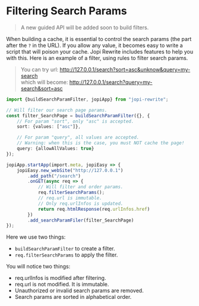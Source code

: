 # Filtering Search Params

> A new guided API will be added soon to build filters.

When building a cache, it is essential to control the search params (the part after the `?` in the URL). If you allow any value, it becomes easy to write a script that will poison your cache. Jopi Rewrite includes features to help you with this. Here is an example of a filter, using rules to filter search params.

> You can try url: http://127.0.0.1/search?sort=asc&unknow&query=my-search  
> which will become: http://127.0.0.1/search?query=my-search&sort=asc

```typescript
import {buildSearchParamFilter, jopiApp} from "jopi-rewrite";

// Will filter our search page params.
const filter_SearchPage = buildSearchParamFilter({}, {
    // For param "sort", only "asc" is accepted.
    sort: {values: ["asc"]},

    // For param "query", all values are accepted.
    // Warning: when this is the case, you must NOT cache the page!
    query: {allowAllValues: true}
});

jopiApp.startApp(import.meta, jopiEasy => {
    jopiEasy.new_webSite("http://127.0.0.1")
        .add_path("/search")
        .onGET(async req => {
            // Will filter and order params.
            req.filterSearchParams();
            // req.url is immutable.
            // Only req.urlInfos is updated.
            return req.htmlResponse(req.urlInfos.href)
        })
        .add_searchParamFiler(filter_SearchPage)
});
```

Here we use two things:
* `buildSearchParamFilter` to create a filter.
* `req.filterSearchParams` to apply the filter.

You will notice two things:
* req.urlInfos is modified after filtering.
* req.url is not modified. It is immutable.
* Unauthorized or invalid search params are removed.
* Search params are sorted in alphabetical order.